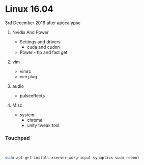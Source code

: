 # Linux 16.04

3rd December 2018
after apocalypse

1. Nvidia And Power
   * Settings and drivers
     * cuda and cudnn
   * Power - tlp and fast get

2. vim
   * vimrc
   * vim plug

3. audio
   * pulseeffects

4. Misc
   * system
     * chrome
     * unity tweak tool


### Touchpad

<br />

```bash
sudo apt-get install xserver-xorg-input-synaptics sudo reboot
```
